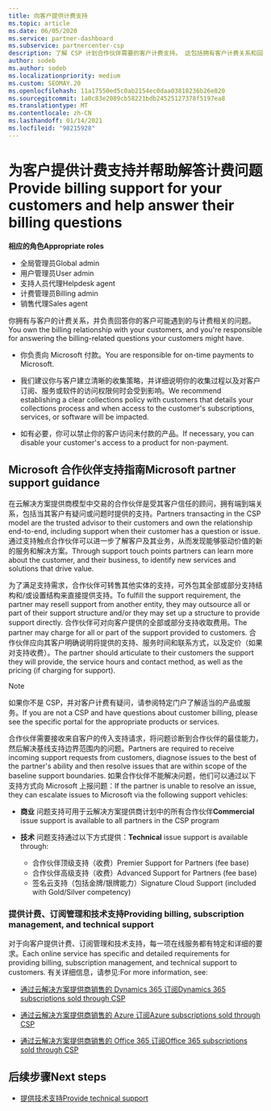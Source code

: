 ```yaml
---
title: 向客户提供计费支持
ms.topic: article
ms.date: 06/05/2020
ms.service: partner-dashboard
ms.subservice: partnercenter-csp
description: 了解 CSP 计划合作伙伴需要的客户计费支持。 这包括拥有客户计费关系和回答计费问题。
author: sodeb
ms.author: sodeb
ms.localizationpriority: medium
ms.custom: SEOMAY.20
ms.openlocfilehash: 11a17550ed5c0ab2154ec0daa03818236b26e820
ms.sourcegitcommit: 1a0c83e2089cb58221bdb24525127378f5197ea8
ms.translationtype: MT
ms.contentlocale: zh-CN
ms.lasthandoff: 01/14/2021
ms.locfileid: "98215928"
---
```

# <a name="provide-billing-support-for-your-customers-and-help-answer-their-billing-questions"></a><span data-ttu-id="4e4a7-104">为客户提供计费支持并帮助解答计费问题</span><span class="sxs-lookup"><span data-stu-id="4e4a7-104">Provide billing support for your customers and help answer their billing questions</span></span>


<span data-ttu-id="4e4a7-105">**相应的角色**</span><span class="sxs-lookup"><span data-stu-id="4e4a7-105">**Appropriate roles**</span></span>

- <span data-ttu-id="4e4a7-106">全局管理员</span><span class="sxs-lookup"><span data-stu-id="4e4a7-106">Global admin</span></span>
- <span data-ttu-id="4e4a7-107">用户管理员</span><span class="sxs-lookup"><span data-stu-id="4e4a7-107">User admin</span></span>
- <span data-ttu-id="4e4a7-108">支持人员代理</span><span class="sxs-lookup"><span data-stu-id="4e4a7-108">Helpdesk agent</span></span>
- <span data-ttu-id="4e4a7-109">计费管理员</span><span class="sxs-lookup"><span data-stu-id="4e4a7-109">Billing admin</span></span>
- <span data-ttu-id="4e4a7-110">销售代理</span><span class="sxs-lookup"><span data-stu-id="4e4a7-110">Sales agent</span></span>

<span data-ttu-id="4e4a7-111">你拥有与客户的计费关系，并负责回答你的客户可能遇到的与计费相关的问题。</span><span class="sxs-lookup"><span data-stu-id="4e4a7-111">You own the billing relationship with your customers, and you're responsible for answering the billing-related questions your customers might have.</span></span>

- <span data-ttu-id="4e4a7-112">你负责向 Microsoft 付款。</span><span class="sxs-lookup"><span data-stu-id="4e4a7-112">You are responsible for on-time payments to Microsoft.</span></span>

- <span data-ttu-id="4e4a7-113">我们建议你与客户建立清晰的收集策略，并详细说明你的收集过程以及对客户订阅、服务或软件的访问权限何时会受到影响。</span><span class="sxs-lookup"><span data-stu-id="4e4a7-113">We recommend establishing a clear collections policy with customers that details your collections process and when access to the customer's subscriptions, services, or software will be impacted.</span></span>

- <span data-ttu-id="4e4a7-114">如有必要，你可以禁止你的客户访问未付款的产品。</span><span class="sxs-lookup"><span data-stu-id="4e4a7-114">If necessary, you can disable your customer's access to a product for non-payment.</span></span>

## <a name="microsoft-partner-support-guidance"></a><span data-ttu-id="4e4a7-115">Microsoft 合作伙伴支持指南</span><span class="sxs-lookup"><span data-stu-id="4e4a7-115">Microsoft partner support guidance</span></span>

<span data-ttu-id="4e4a7-116">在云解决方案提供商模型中交易的合作伙伴是受其客户信任的顾问，拥有端到端关系，包括当其客户有疑问或问题时提供的支持。</span><span class="sxs-lookup"><span data-stu-id="4e4a7-116">Partners transacting in the CSP model are the trusted advisor to their customers and own the relationship end-to-end, including support when their customer has a question or issue.</span></span> <span data-ttu-id="4e4a7-117">通过支持触点合作伙伴可以进一步了解客户及其业务，从而发现能够驱动价值的新的服务和解决方案。</span><span class="sxs-lookup"><span data-stu-id="4e4a7-117">Through support touch points partners can learn more about the customer, and their business, to identify new services and solutions that drive value.</span></span>

<span data-ttu-id="4e4a7-118">为了满足支持需求，合作伙伴可转售其他实体的支持，可外包其全部或部分支持结构和/或设置结构来直接提供支持。</span><span class="sxs-lookup"><span data-stu-id="4e4a7-118">To fulfill the support requirement, the partner may resell support from another entity, they may outsource all or part of their support structure and/or they may set up a structure to provide support directly.</span></span>  <span data-ttu-id="4e4a7-119">合作伙伴可对向客户提供的全部或部分支持收取费用。</span><span class="sxs-lookup"><span data-stu-id="4e4a7-119">The partner may charge for all or part of the support provided to customers.</span></span> <span data-ttu-id="4e4a7-120">合作伙伴应向其客户明确说明将提供的支持、服务时间和联系方式，以及定价（如果对支持收费）。</span><span class="sxs-lookup"><span data-stu-id="4e4a7-120">The partner should articulate to their customers the support they will provide, the service hours and contact method, as well as the pricing (if charging for support).</span></span> 

>[!Note]
><span data-ttu-id="4e4a7-121">如果你不是 CSP，并对客户计费有疑问，请参阅特定门户了解适当的产品或服务。</span><span class="sxs-lookup"><span data-stu-id="4e4a7-121">If you are not a CSP and have questions about customer billing, please see the specific portal for the appropriate products or services.</span></span>

<span data-ttu-id="4e4a7-122">合作伙伴需要接收来自客户的传入支持请求，将问题诊断到合作伙伴的最佳能力，然后解决基线支持边界范围内的问题。</span><span class="sxs-lookup"><span data-stu-id="4e4a7-122">Partners are required to receive incoming support requests from customers, diagnose issues to the best of the partner's ability and then resolve issues that are within scope of the baseline support boundaries.</span></span> <span data-ttu-id="4e4a7-123">如果合作伙伴不能解决问题，他们可以通过以下支持方式向 Microsoft 上报问题：</span><span class="sxs-lookup"><span data-stu-id="4e4a7-123">If the partner is unable to resolve an issue, they can escalate issues to Microsoft via the following support vehicles:</span></span>

- <span data-ttu-id="4e4a7-124">**商业** 问题支持可用于云解决方案提供商计划中的所有合作伙伴</span><span class="sxs-lookup"><span data-stu-id="4e4a7-124">**Commercial** issue support is available to all partners in the CSP program</span></span>

- <span data-ttu-id="4e4a7-125">**技术** 问题支持通过以下方式提供：</span><span class="sxs-lookup"><span data-stu-id="4e4a7-125">**Technical** issue support is available through:</span></span>

  - <span data-ttu-id="4e4a7-126">合作伙伴顶级支持（收费）</span><span class="sxs-lookup"><span data-stu-id="4e4a7-126">Premier Support for Partners (fee base)</span></span>
  - <span data-ttu-id="4e4a7-127">合作伙伴高级支持（收费）</span><span class="sxs-lookup"><span data-stu-id="4e4a7-127">Advanced Support for Partners (fee base)</span></span>
  - <span data-ttu-id="4e4a7-128">签名云支持（包括金牌/银牌能力）</span><span class="sxs-lookup"><span data-stu-id="4e4a7-128">Signature Cloud Support (included with Gold/Silver competency)</span></span>

### <a name="providing-billing-subscription-management-and-technical-support"></a><span data-ttu-id="4e4a7-129">提供计费、订阅管理和技术支持</span><span class="sxs-lookup"><span data-stu-id="4e4a7-129">Providing billing, subscription management, and technical support</span></span> 

<span data-ttu-id="4e4a7-130">对于向客户提供计费、订阅管理和技术支持，每一项在线服务都有特定和详细的要求。</span><span class="sxs-lookup"><span data-stu-id="4e4a7-130">Each online service has specific and detailed requirements for providing billing, subscription management, and technical support to customers.</span></span> <span data-ttu-id="4e4a7-131">有关详细信息，请参见:</span><span class="sxs-lookup"><span data-stu-id="4e4a7-131">For more information, see:</span></span>

- [<span data-ttu-id="4e4a7-132">通过云解决方案提供商销售的 Dynamics 365 订阅</span><span class="sxs-lookup"><span data-stu-id="4e4a7-132">Dynamics 365 subscriptions sold through CSP</span></span>](https://www.microsoftpartnercommunity.com/t5/CSP/Microsoft-Partner-Support-Guidance/m-p/5262#M30)

- [<span data-ttu-id="4e4a7-133">通过云解决方案提供商销售的 Azure 订阅</span><span class="sxs-lookup"><span data-stu-id="4e4a7-133">Azure subscriptions sold through CSP</span></span>](https://www.microsoftpartnercommunity.com/t5/CSP/Microsoft-Partner-Support-Guidance/m-p/5263#M31)

- [<span data-ttu-id="4e4a7-134">通过云解决方案提供商销售的 Office 365 订阅</span><span class="sxs-lookup"><span data-stu-id="4e4a7-134">Office 365 subscriptions sold through CSP</span></span>](https://www.microsoftpartnercommunity.com/t5/CSP/Microsoft-Partner-Support-Guidance/m-p/5264#M32)
 
## <a name="next-steps"></a><span data-ttu-id="4e4a7-135">后续步骤</span><span class="sxs-lookup"><span data-stu-id="4e4a7-135">Next steps</span></span>

- [<span data-ttu-id="4e4a7-136">提供技术支持</span><span class="sxs-lookup"><span data-stu-id="4e4a7-136">Provide technical support</span></span>](provide-technical-support.md)